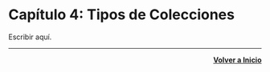 # Capítulo 4: Tipos de Colecciones
Escribir aquí.

---
<div align="right">

[**Volver a Inicio**](https://github.com/enriqueabsurdum/golang)
</div>  